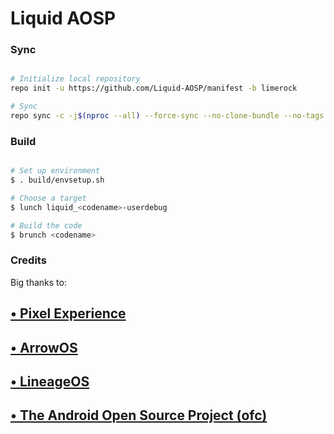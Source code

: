 # Liquid AOSP #

### Sync ###

```bash

# Initialize local repository
repo init -u https://github.com/Liquid-AOSP/manifest -b limerock

# Sync
repo sync -c -j$(nproc --all) --force-sync --no-clone-bundle --no-tags
```

### Build ###

```bash

# Set up environment
$ . build/envsetup.sh

# Choose a target
$ lunch liquid_<codename>-userdebug

# Build the code
$ brunch <codename> 
```

### Credits ###

Big thanks to:

## [• Pixel Experience](https://github.com/PixelExperience)
## [• ArrowOS](https://github.com/ArrowOS)
## [• LineageOS](https://github.com/LineageOS)
## [• The Android Open Source Project (ofc)](https://source.android.com/)